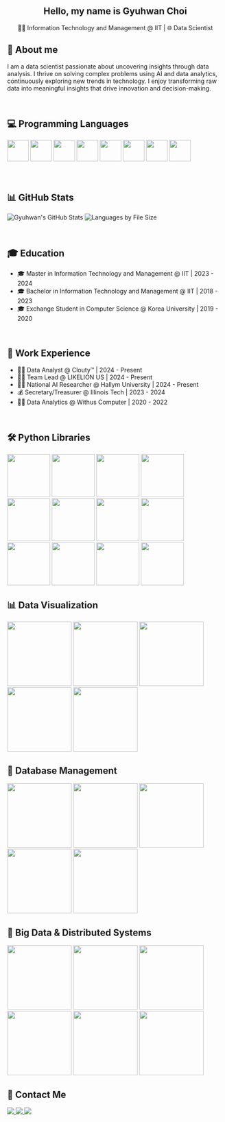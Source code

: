 <h2 align="center">
  Hello, my name is Gyuhwan Choi
</h2>

<p align="center">
  🧑‍🎓 Information Technology and Management @ IIT | 🌐 Data Scientist
</p>

## 📖 About me
I am a data scientist passionate about uncovering insights through data analysis. I thrive on solving complex problems using AI and data analytics, continuously exploring new trends in technology. I enjoy transforming raw data into meaningful insights that drive innovation and decision-making.

<br>

## 💻 Programming Languages
<div float="left" style="margin-bottom: 20px;">
  <img src="https://cdn.jsdelivr.net/gh/devicons/devicon/icons/python/python-original.svg" width="50"/>
  <img src="https://cdn.jsdelivr.net/gh/devicons/devicon/icons/java/java-original.svg" width="50"/>
  <img src="https://cdn.jsdelivr.net/gh/devicons/devicon/icons/r/r-original.svg" width="50"/>
  <img src="https://cdn.jsdelivr.net/gh/devicons/devicon/icons/mysql/mysql-original-wordmark.svg" width="50"/>
  <img src="https://cdn.jsdelivr.net/gh/devicons/devicon/icons/javascript/javascript-original.svg" width="50"/>
  <img src="https://cdn.jsdelivr.net/gh/devicons/devicon/icons/typescript/typescript-original.svg" width="50"/>
  <img src="https://cdn.jsdelivr.net/gh/devicons/devicon/icons/cplusplus/cplusplus-original.svg" width="50"/>
  <img src="https://cdn.jsdelivr.net/gh/devicons/devicon/icons/scala/scala-original.svg" width="50"/>
</div>

<br>

## 📊 GitHub Stats
![Gyuhwan's GitHub Stats](https://github-readme-stats.vercel.app/api?username=Choi0619&show_icons=true&count_private=true&theme=default&bg_color=ffffff&text_color=000000&hide_rank=true&hide=prs&custom_title=Gyuhwan's%20GitHub%20Stats&card_width=400)
![Languages by File Size](https://github-readme-stats.vercel.app/api/top-langs/?username=Choi0619&layout=compact&theme=default&bg_color=ffffff&text_color=000000&hide=prs&langs_count=10&custom_title=Languages%20by%20File%20Size&card_width=400)





<br>

## 🎓 Education
- 🎓 Master in Information Technology and Management @ IIT | 2023 - 2024
- 🎓 Bachelor in Information Technology and Management @ IIT | 2018 - 2023
- 🎓 Exchange Student in Computer Science @ Korea University | 2019 - 2020

<br>

## 💼 Work Experience
- 👨‍💻 Data Analyst @ Clouty™ | 2024 - Present
- 👨‍🏫 Team Lead @ LIKELION US | 2024 - Present
- 🧑‍🔬 National AI Researcher @ Hallym University | 2024 - Present
- 💰 Secretary/Treasurer @ Illinois Tech | 2023 - 2024
- 👨‍💻 Data Analytics @ Withus Computer | 2020 - 2022

<br>

## 🛠 Python Libraries
<div float="left" style="margin-bottom: 20px;">
  <img src="https://img.shields.io/badge/NumPy-013243?style=for-the-badge&logo=numpy&logoColor=white" width="100"/>
  <img src="https://img.shields.io/badge/pandas-150458?style=for-the-badge&logo=pandas&logoColor=white" width="100"/>
  <img src="https://img.shields.io/badge/scikit--learn-F7931E?style=for-the-badge&logo=scikit-learn&logoColor=white" width="100"/>
  <img src="https://img.shields.io/badge/Matplotlib-007ACC?style=for-the-badge&logo=matplotlib&logoColor=white" width="100"/>
  <img src="https://img.shields.io/badge/Selenium-43B02A?style=for-the-badge&logo=selenium&logoColor=white" width="100"/>
  <img src="https://img.shields.io/badge/Keras-D00000?style=for-the-badge&logo=keras&logoColor=white" width="100"/>
  <img src="https://img.shields.io/badge/PyTorch-EE4C2C?style=for-the-badge&logo=pytorch&logoColor=white" width="100"/>
  <img src="https://img.shields.io/badge/Beautiful%20Soup-2A2A2A?style=for-the-badge&logo=beautifulsoup&logoColor=white" width="100"/>
  <img src="https://img.shields.io/badge/spaCy-09A3D5?style=for-the-badge&logo=spacy&logoColor=white" width="100"/>
  <img src="https://img.shields.io/badge/Gradio-FFA500?style=for-the-badge&logo=gradio&logoColor=white" width="100"/>
  <img src="https://img.shields.io/badge/Streamlit-FF4B4B?style=for-the-badge&logo=streamlit&logoColor=white" width="100"/>
  <img src="https://img.shields.io/badge/OpenCV-5C3EE8?style=for-the-badge&logo=opencv&logoColor=white" width="100"/>
</div>

## 📊 Data Visualization
<div float="left" style="margin-bottom: 20px;">
  <img src="https://img.shields.io/badge/Tableau-E97627?style=for-the-badge&logo=tableau&logoColor=white" width="150"/>
  <img src="https://img.shields.io/badge/Power_BI-F2C811?style=for-the-badge&logo=powerbi&logoColor=black" width="150"/>
  <img src="https://img.shields.io/badge/Matplotlib-007ACC?style=for-the-badge&logo=matplotlib&logoColor=white" width="150"/>
  <img src="https://img.shields.io/badge/Seaborn-3776AB?style=for-the-badge&logo=seaborn&logoColor=white" width="150"/>
  <img src="https://img.shields.io/badge/ggplot2-EF4A36?style=for-the-badge&logo=ggplot2&logoColor=white" width="150"/>
</div>


## 🏢 Database Management
<div float="left" style="margin-bottom: 20px;">
  <img src="https://img.shields.io/badge/Oracle-F80000?style=for-the-badge&logo=oracle&logoColor=black" width="150"/>
  <img src="https://img.shields.io/badge/MySQL-4479A1?style=for-the-badge&logo=mysql&logoColor=white" width="150"/>
  <img src="https://img.shields.io/badge/DuckDB-FFCC00?style=for-the-badge&logo=duckdb&logoColor=black" width="150"/>
  <img src="https://img.shields.io/badge/PostgreSQL-336791?style=for-the-badge&logo=postgresql&logoColor=white" width="150"/>
  <img src="https://img.shields.io/badge/MariaDB-003545?style=for-the-badge&logo=mariadb&logoColor=white" width="150"/>
</div>

## 📂 Big Data & Distributed Systems
<div float="left" style="margin-bottom: 20px;">
  <img src="https://img.shields.io/badge/Apache_Kafka-231F20?style=for-the-badge&logo=apachekafka&logoColor=white" width="150"/>
  <img src="https://img.shields.io/badge/Apache_Hadoop-66CCFF?style=for-the-badge&logo=apachehadoop&logoColor=black" width="150"/>
  <img src="https://img.shields.io/badge/Apache_Spark-E25A1C?style=for-the-badge&logo=apachespark&logoColor=white" width="150"/>
  <img src="https://img.shields.io/badge/Amazon_AWS-232F3E?style=for-the-badge&logo=amazonaws&logoColor=white" width="150"/>
  <img src="https://img.shields.io/badge/Azure-0078D4?style=for-the-badge&logo=azure&logoColor=white" width="150"/>
  <img src="https://img.shields.io/badge/Apache_Airflow-017CEE?style=for-the-badge&logo=apacheairflow&logoColor=white" width="150"/>
</div>


## 📱 Contact Me
<div float="left">
  <a href="mailto:wrtyu0604@gmail.com">
      <img src="https://img.shields.io/badge/Gmail-D14836?style=for-the-badge&logo=gmail&logoColor=white"/> 
  </a>
  <a href="https://www.linkedin.com/in/gyuhwan-choi-data-science/">
    <img src="https://img.shields.io/badge/LinkedIn-0077B5?style=for-the-badge&logo=linkedin&logoColor=white"/>
  </a>
  <a href="https://www.instagram.com/gyuh.wan/">
    <img src="https://img.shields.io/badge/Instagram-E4405F?style=for-the-badge&logo=instagram&logoColor=white"/>
  </a>
</div>
